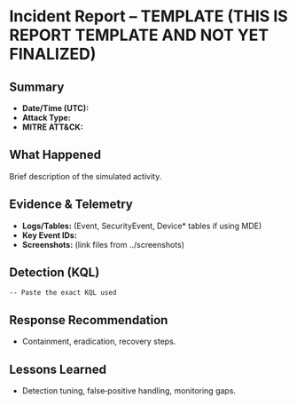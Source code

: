 # Incident Report – TEMPLATE (THIS IS REPORT TEMPLATE AND NOT YET FINALIZED)

## Summary
- **Date/Time (UTC):** 
- **Attack Type:** 
- **MITRE ATT&CK:** 

## What Happened
Brief description of the simulated activity.

## Evidence & Telemetry
- **Logs/Tables:** (Event, SecurityEvent, Device* tables if using MDE)
- **Key Event IDs:** 
- **Screenshots:** (link files from ../screenshots)

## Detection (KQL)
```kusto
-- Paste the exact KQL used
```

## Response Recommendation
- Containment, eradication, recovery steps.

## Lessons Learned
- Detection tuning, false‑positive handling, monitoring gaps.
